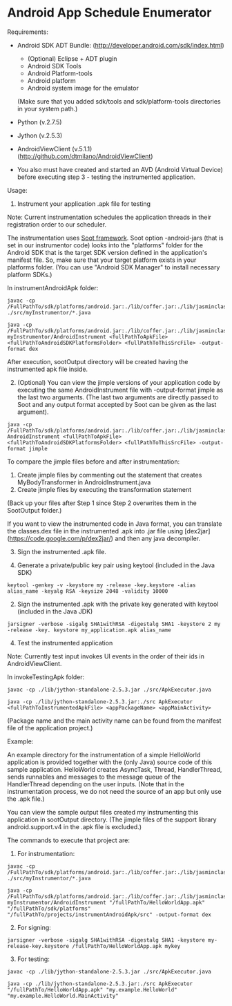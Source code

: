 # Android App Schedule Enumerator


Requirements:

- Android SDK ADT Bundle:
(http://developer.android.com/sdk/index.html)
  - (Optional) Eclipse + ADT plugin
  - Android SDK Tools
  - Android Platform-tools
  - Android platform
  - Android system image for the emulator

  (Make sure that you added sdk/tools and sdk/platform-tools directories in your system path.)

- Python (v.2.7.5) 
 
- Jython (v.2.5.3)

- AndroidViewClient (v.5.1.1)
(http://github.com/dtmilano/AndroidViewClient)

- You also must have created and started an AVD (Android Virtual Device) before executing step 3 - testing the instrumented application.

Usage:

1. Instrument your application .apk file for testing
  
  Note: Current instrumentation schedules the application threads in their registration order to our scheduler.

  The instrumentation uses [Soot framework](https://github.com/Sable/soot). Soot option -android-jars (that is set in our instrumentor code) looks into the "platforms" folder for the Android SDK that is the target SDK version defined in the application's manifest file. So, make sure that your target platform exists in your platforms folder. (You can use "Android SDK Manager" to install necessary platform SDKs.)

  In instrumentAndroidApk folder:

  ```
  javac -cp /FullPathTo/sdk/platforms/android.jar:./lib/coffer.jar:./lib/jasminclasses.jar:./lib/java_cup.jar:./lib/JFlex.jar:./lib/pao.jar:./lib/polygot.jar:./lib/pth.jar:./lib/soot.jar:./lib/sootclasses.jar ./src/myInstrumentor/*.java

  java -cp /FullPathTo/sdk/platforms/android.jar:./lib/coffer.jar:./lib/jasminclasses.jar:./lib/java_cup.jar:./lib/JFlex.jar:./lib/pao.jar:./lib/polygot.jar:./lib/pth.jar:./lib/soot.jar:./lib/sootclasses.jar:./src myInstrumentor/AndroidInstrument <fullPathToApkFile> <fullPathToAndroidSDKPlatformsFolder> <fullPathToThisSrcFile> -output-format dex

  ```

  After execution, sootOutput directory will be created having the instrumented apk file inside.

2. (Optional) You can view the jimple versions of your application code by executing the same AndroidInstrument file with -output-format jimple as the last two arguments. (The last two arguments are directly passed to Soot and any output format accepted by Soot can be  given as the last argument).

  ```
  java -cp /FullPathTo/sdk/platforms/android.jar:./lib/coffer.jar:./lib/jasminclasses.jar:./lib/java_cup.jar:./lib/JFlex.jar:./lib/pao.jar:./lib/polygot.jar:./lib/pth.jar:./lib/soot.jar:./lib/sootclasses.jar:./src AndroidInstrument <fullPathToApkFile> <fullPathToAndroidSDKPlatformsFolder> <fullPathToThisSrcFile> -output-format jimple
  ```

  To compare the jimple files before and after instrumentation:
  1. Create jimple files by commenting out the statement that creates MyBodyTransformer in AndroidInstrument.java
  2. Create jimple files by executing the transformation statement 

  (Back up your files after Step 1 since Step 2 overwrites them in the SootOutput folder.)

  If you want to view the instrumented code in Java format, you can translate the classes.dex file in the instrumented .apk into .jar file using [dex2jar] (https://code.google.com/p/dex2jar/) and then any java decompiler. 

3. Sign the instrumented .apk file.

  1. Generate a private/public key pair using keytool (included in the Java SDK)

  ```
keytool -genkey -v -keystore my -release -key.keystore -alias alias_name -keyalg RSA -keysize 2048 -validity 10000
  ```

  2. Sign the instrumented .apk with the private key generated with keytool (included in the Java JDK)

  ```
jarsigner -verbose -sigalg SHA1withRSA -digestalg SHA1 -keystore 2 my -release -key. keystore my_application.apk alias_name
  ```

4. Test the instrumented application
  
  Note: Currently test input invokes UI events in the order of their ids in AndroidViewClient.

  In invokeTestingApk folder:

  ``` 
  javac -cp ./lib/jython-standalone-2.5.3.jar ./src/ApkExecutor.java

  java -cp ./lib/jython-standalone-2.5.3.jar:./src ApkExecutor <fullPathToInstrumentedApkFile> <appPackageName> <appMainActivity>
  ```
  (Package name and the main activity name can be found from the manifest file of the application project.)

   
Example:

An example directory for the instrumentation of a simple HelloWorld application is provided together with the (only Java) source code of this sample application. HelloWorld creates AsyncTask, Thread, HandlerThread, sends runnables and messages to the message queue of the HandlerThread depending on the user inputs. (Note that in the instrumentation process, we do not need the source of an app but only use the .apk file.)

You can view the sample output files created my instrumenting this application in sootOutput directory. (The jimple files of the support library android.support.v4 in the .apk file is excluded.)

The commands to execute that project are:

1. For instrumentation:
 
  ```
  javac -cp /FullPathTo/sdk/platforms/android.jar:./lib/coffer.jar:./lib/jasminclasses.jar:./lib/java_cup.jar:./lib/JFlex.jar:./lib/pao.jar:./lib/polygot.jar:./lib/pth.jar:./lib/soot.jar:./lib/sootclasses.jar ./src/myInstrumentor/*.java

  java -cp /FullPathTo/sdk/platforms/android.jar:./lib/coffer.jar:./lib/jasminclasses.jar:./lib/java_cup.jar:./lib/JFlex.jar:./lib/pao.jar:./lib/polygot.jar:./lib/pth.jar:./lib/soot.jar:./lib/sootclasses.jar:./src myInstrumentor/AndroidInstrument "/fullPathTo/HelloWorldApp.apk" "/fullPathTo/sdk/platforms" "/fullPathTo/projects/instrumentAndroidApk/src" -output-format dex
  ```

2. For signing:

  ```
jarsigner -verbose -sigalg SHA1withRSA -digestalg SHA1 -keystore my-release-key.keystore /fullPathTo/HelloWorldApp.apk mykey
  ```

3. For testing:

  ``` 
  javac -cp ./lib/jython-standalone-2.5.3.jar ./src/ApkExecutor.java

  java -cp ./lib/jython-standalone-2.5.3.jar:./src ApkExecutor "/fullPathTo/HelloWorldApp.apk" "my.example.HelloWorld" "my.example.HelloWorld.MainActivity"
  ```

   